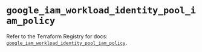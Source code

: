 # `google_iam_workload_identity_pool_iam_policy`

Refer to the Terraform Registry for docs: [`google_iam_workload_identity_pool_iam_policy`](https://registry.terraform.io/providers/hashicorp/google-beta/6.41.0/docs/resources/google_iam_workload_identity_pool_iam_policy).
